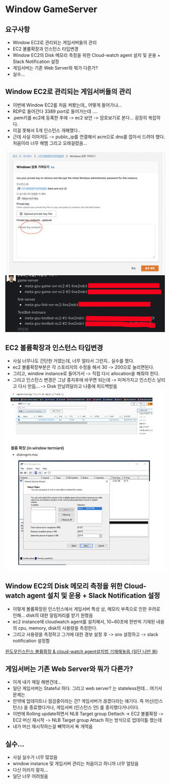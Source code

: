 # Window GameServer

## 요구사항

- Window EC2로 관리되는 게임서버들의 관리
- EC2 볼륨확장과 인스턴스 타입변경
- Window EC2의 Disk 메모리 측정을 위한 Cloud-watch agent 설치 및 운용 + Slack Notification 설정
- 게임서버는 기존 Web Server와 뭐가 다른가?
- 실수...

## Window EC2로 관리되는 게임서버들의 관리

- 이번에 Window EC2를 처음 켜봤는데,, 어떻게 들어가냐...
- RDP로 들어간다 3389 port로 들어가는데 ....
- .pem키를 ec2에 등록한 후에 -> ec2 보안 -> 암호보기로 본다... 굉장히 복잡하다.
- 이걸 못해서 5개 인스턴스 개해맸다..
- 근데 사실 이마저도 -> public_ip를 연결해서 acm으로 dns를 잡아서 드려야 했다. 처음이라 너무 해멤 그리고 오래걸렸음...

![p](./public/5.png)
![p](./public/6.png)

## EC2 볼륨확장과 인스턴스 타입변경

- 사실 너무나도 간단한 거였는데, 너무 얼타서 그런지.. 실수를 했다.
- ec2 볼륨확장부분은 각 스토리지의 수정을 해서 30 -> 200으로 늘리면된다.
- 그리고, window instance로 들어가서 -> 직접 다시 allocation을 해줘야 한다.
- 그리고 인스턴스 변경은 그냥 중지후에 바꾸면 되는데 -> 미쳐가지고 인스턴스 날리고 다시 만듬... -> Disk 안날려달라고 나중에 피드백받음

![p](./public/7.png)

## Window EC2의 Disk 메모리 측정을 위한 Cloud-watch agent 설치 및 운용 + Slack Notification 설정

- 이렇게 볼륨확장된 인스턴스에서 게임서버 특성 상, 메모리 부족으로 인한 우려로 인해... disk의 대한 알림처리를 받기 원했음
- ec2 instance에 cloudwatch agent를 설치해서, 10~60초에 한번씩 기재된 내용의 cpu, memory, disk의 사용량을 측정한다.
- 그리고 사용량을 측정하고 그거에 대한 경보 설정 후 -> sns 설정하고 -> slack notification 설정함

<a href="https://www.notion.so/window-Cloud-Watch-Agent-eb5ddb86f46640a9bade3931e99fde06?pvs=4">윈도우인스턴스 볼륨확장 & cloud-watch agent설치법 기재해놓음 (일단 나만 봄)</a>

## 게임서버는 기존 Web Server와 뭐가 다른가?

- 이게 내가 제일 해맨건데...
- 일단 게임서버는 Stateful 하다. 그리고 web server? 는 stateless한데... 여기서 문제는
- 만약에 업데이트나 점검중이라는 건? 게임서버가 끊겼다라는 얘기다. 즉 머신(인스턴스) 을 종료했다거나, 게임서버 (인스턴스 안) 를 중지했다거나이다.
- 이번에 Rolling update하면서 NLB Target group Dettach -> EC2 볼륨확장 -> EC2 머신 재시작 -> NLB Target group Attach 하는 방식으로 업데이틀 했는데
- 내가 머신 재시작하는걸 빼먹어서 욕 개먹음

## 실수...

- 사실 실수가 너무 많았음
- window instance 및 게임서버 관리는 처음이고 하니까 너무 얼탔음
- 다신 이러지 말자...
- 일단 너무 어려웠음
